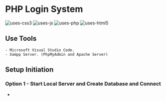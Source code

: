 # PHP Login System
![uses-css3](https://user-images.githubusercontent.com/50359663/199276529-ed94716c-2d39-42e9-9cae-39772d1d4803.svg)
![uses-js](https://user-images.githubusercontent.com/50359663/199276534-1f5d145d-fac9-4684-87c5-236c54a0f091.svg)
![uses-php](https://user-images.githubusercontent.com/50359663/199276539-e61b51ed-34e9-4d08-96a7-54c499937352.svg)
![uses-html5](https://user-images.githubusercontent.com/50359663/199276542-039172d6-89e7-453b-b657-d63a93efd6db.svg)



## Use Tools 
    - Microsoft Visual Studio Code.
    - Xampp Server. (PhpMyAdmin and Apache Server)
    
## Setup Initiation
### Option 1 - Start Local Server and  Create Database and Connect
  - 
    
    
